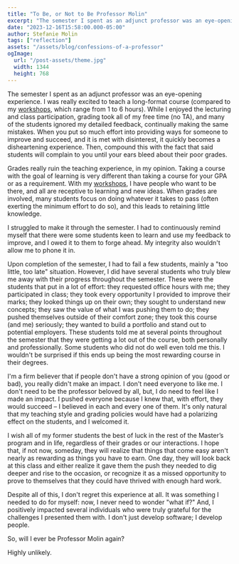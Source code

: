 ```yaml
---
title: "To Be, or Not to Be Professor Molin"
excerpt: "The semester I spent as an adjunct professor was an eye-opening experience. If you want to find out why, you will have to read this blog post. No spoilers here. 🤫"
date: "2023-12-16T15:58:00.000-05:00"
author: Stefanie Molin
tags: ["reflection"]
assets: "/assets/blog/confessions-of-a-professor"
ogImage:
  url: "/post-assets/theme.jpg"
  width: 1344
  height: 768
---
```


The semester I spent as an adjunct professor was an eye-opening experience. I was really excited to teach a long-format course (compared to my [workshops](/workshops/), which range from 1 to 6 hours). While I enjoyed the lecturing and class participation, grading took all of my free time (no TA), and many of the students ignored my detailed feedback, continually making the same mistakes. When you put so much effort into providing ways for someone to improve and succeed, and it is met with disinterest, it quickly becomes a disheartening experience. Then, compound this with the fact that said students will complain to you until your ears bleed about their poor grades.

Grades really ruin the teaching experience, in my opinion. Taking a course with the goal of learning is very different than taking a course for your GPA or as a requirement. With my [workshops](/workshops/), I have people who want to be there, and all are receptive to learning and new ideas. When grades are involved, many students focus on doing whatever it takes to pass (often exerting the minimum effort to do so), and this leads to retaining little knowledge.

I struggled to make it through the semester. I had to continuously remind myself that there were some students keen to learn and use my feedback to improve, and I owed it to them to forge ahead. My integrity also wouldn't allow me to phone it in.

Upon completion of the semester, I had to fail a few students, mainly a "too little, too late" situation. However, I did have several students who truly blew me away with their progress throughout the semester. These were the students that put in a lot of effort: they requested office hours with me; they participated in class; they took every opportunity I provided to improve their marks; they looked things up on their own; they sought to understand new concepts; they saw the value of what I was pushing them to do; they pushed themselves outside of their comfort zone; they took this course (and me) seriously; they wanted to build a portfolio and stand out to potential employers. These students told me at several points throughout the semester that they were getting a lot out of the course, both personally and professionally. Some students who did not do well even told me this. I wouldn't be surprised if this ends up being the most rewarding course in their degrees.

I'm a firm believer that if people don't have a strong opinion of you (good or bad), you really didn't make an impact. I don't need everyone to like me. I don't need to be the professor beloved by all, but, I do need to feel like I made an impact. I pushed everyone because I knew that, with effort, they would succeed – I believed in each and every one of them. It's only natural that my teaching style and grading policies would have had a polarizing effect on the students, and I welcomed it.

I wish all of my former students the best of luck in the rest of the Master’s program and in life, regardless of their grades or our interactions. I hope that, if not now, someday, they will realize that things that come easy aren't nearly as rewarding as things you have to earn. One day, they will look back at this class and either realize it gave them the push they needed to dig deeper and rise to the occasion, or recognize it as a missed opportunity to prove to themselves that they could have thrived with enough hard work.

Despite all of this, I don't regret this experience at all. It was something I needed to do for myself: now, I never need to wonder "what if?" And, I positively impacted several individuals who were truly grateful for the challenges I presented them with. I don't just develop software; I develop people.

So, will I ever be Professor Molin again?

Highly unlikely.
